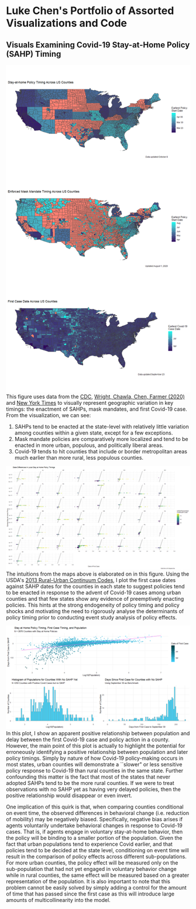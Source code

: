 # Luke Chen's Portfolio of Assorted Visualizations and Code

## Visuals Examining Covid-19 Stay-at-Home Policy (SAHP) Timing
![Maps of Key Dates by County](key_timing_maps.png)
This figure uses data from the [CDC](https://data.cdc.gov/Policy-Surveillance/U-S-State-Territorial-and-County-Stay-At-Home-Orde/qz3x-mf9n), [Wright, Chawla, Chen, Farmer \(2020\)](https://papers.ssrn.com/sol3/papers.cfm?abstract_id=3667149) and [New York Times](https://github.com/nytimes/covid-19-data) to visually represent geographic variation in key timings: the enactment of SAHPs, mask mandates, and first Covid-19 case. From the visualization, we can see:
1. SAHPs tend to be enacted at the state-level with relatively little variation among counties within a given state, except for a few exceptions.
1. Mask mandate policies are comparatively more localized and tend to be enacted in more urban, populous, and politically liberal areas.
1. Covid-19 tends to hit counties that include or border metropolitan areas much earlier than more rural, less populous counties.

![Policy Timing by Urban Status](policy_timing_by_urban.png)
The intuitions from the maps above is elaborated on in this figure. Using the USDA's [2013 Rural-Urban Continuum Codes](https://www.ers.usda.gov/data-products/rural-urban-continuum-codes/), I plot the first case dates against SAHP dates for the counties in each state to suggest policies tend to be enacted in response to the advent of Covid-19 cases among urban counties and that few states show any evidence of preemptively enacting policies. This hints at the strong endogeneity of policy timing and policy shocks and motivating the need to rigorously analyse the determinants of policy timing prior to conducting event study analysis of policy effects.

![Population and missing observations](problematic_unobservations.png)
In this plot, I show an apparent positive relationship between population and delay between the first Covid-19 case and policy action in a county. However, the main point of this plot is actually to highlight the potential for erroneously identifying a positive relationship between population and later policy timings. Simply by nature of how Covid-19 policy-making occurs in most states, urban counties will demonstrate a ``slower" or less sensitive policy response to Covid-19 than rural counties in the same state. Further confounding this matter is the fact that most of the states that never adopted SAHPs tend to be the more rural counties. If we were to treat observations with no SAHP yet as having very delayed policies, then the positive relationship would disappear or even invert.

One implication of this quirk is that, when comparing counties conditional on event time, the observed differences in behavioral change (i.e. reduction of mobility) may be negatively biased. Specifically, negative bias arises if agents voluntarily undertake behavioral changes in response to Covid-19 cases. That is, if agents engage in voluntary stay-at-home behavior, then the policy will be binding to a smaller portion of the population. Given the fact that urban populations tend to experience Covid earlier, and that policies tend to be decided at the state level, conditioning on event time will result in the comparison of policy effects across different sub-populations. For more urban counties, the policy effect will be measured only on the sub-population that had not yet engaged in voluntary behavior change while in rural counties, the same effect will be measured based on a greater representation of the population. It is also important to note that this problem cannot be easily solved by simply adding a control for the amount of time that has passed since the first case as this will introduce large amounts of multicollinearity into the model.
